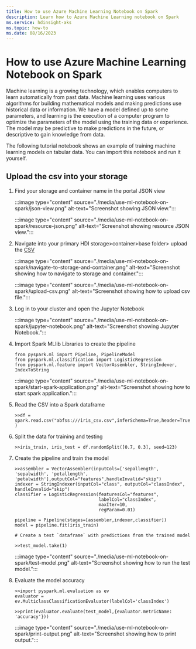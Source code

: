 ```yaml
---
title: How to use Azure Machine Learning Notebook on Spark
description: Learn how to Azure Machine Learning notebook on Spark
ms.service: hdinsight-aks
ms.topic: how-to
ms.date: 08/16/2023
---
```


# How to use Azure Machine Learning Notebook on Spark

Machine learning is a growing technology, which enables computers to learn automatically from past data. Machine learning uses various algorithms for building mathematical models and making predictions use historical data or information. We have a model defined up to some parameters, and learning is the execution of a computer program to optimize the parameters of the model using the training data or experience. The model may be predictive to make predictions in the future, or descriptive to gain knowledge from data.

The following tutorial notebook shows an example of training machine learning models on tabular data. You can import this notebook and run it yourself.

## Upload the csv into your storage

1. Find your storage and container name in the portal JSON view

   :::image type="content" source="./media/use-ml-notebook-on-spark/json-view.png" alt-text="Screenshot showing JSON view.":::
   
   :::image type="content" source="./media/use-ml-notebook-on-spark/resource-json.png" alt-text="Screenshot showing resource JSON view.":::
        
1. Navigate into your primary HDI storage>container>base folder> upload the [CSV](https://github.com/Azure-Samples/hdinsight-aks/blob/main/spark/iris_csv.csv)

    :::image type="content" source="./media/use-ml-notebook-on-spark/navigate-to-storage-and-container.png" alt-text="Screenshot showing how to navigate to storage and container.":::

    :::image type="content" source="./media/use-ml-notebook-on-spark/upload-csv.png" alt-text="Screenshot showing how to upload csv file.":::
    
1. Log in to your cluster and open the Jupyter Notebook 

    :::image type="content" source="./media/use-ml-notebook-on-spark/jupyter-notebook.png" alt-text="Screenshot showing Jupyter Notebook.":::

1. Import Spark MLlib Libraries to create the pipeline
    ```>>import pyspark
    from pyspark.ml import Pipeline, PipelineModel
    from pyspark.ml.classification import LogisticRegression
    from pyspark.ml.feature import VectorAssembler, StringIndexer, IndexToString
    ```
    :::image type="content" source="./media/use-ml-notebook-on-spark/start-spark-application.png" alt-text="Screenshot showing how to start spark application.":::


1. Read the CSV into a Spark dataframe

    `>>df = spark.read.csv("abfss:///iris_csv.csv",inferSchema=True,header=True)`
1. Split the data for training and testing

    `>>iris_train, iris_test = df.randomSplit([0.7, 0.3], seed=123)`

1. Create the pipeline and train the model

    ```
    >>assembler = VectorAssembler(inputCols=['sepallength', 'sepalwidth', 'petallength', 'petalwidth'],outputCol="features",handleInvalid="skip")
    indexer = StringIndexer(inputCol="class", outputCol="classIndex", handleInvalid="skip")
    classifier = LogisticRegression(featuresCol="features",
                                    labelCol="classIndex",
                                    maxIter=10,
                                    regParam=0.01)
    
    pipeline = Pipeline(stages=[assembler,indexer,classifier])
    model = pipeline.fit(iris_train)
    
    # Create a test `dataframe` with predictions from the trained model
    
    >>test_model.take(1)
    ```

    :::image type="content" source="./media/use-ml-notebook-on-spark/test-model.png" alt-text="Screenshot showing how to run the test model.":::

1. Evaluate the model accuracy

    ```
    >>import pyspark.ml.evaluation as ev
    evaluator = ev.MulticlassClassificationEvaluator(labelCol='classIndex')

    >>print(evaluator.evaluate(test_model,{evaluator.metricName: 'accuracy'}))
    ```
    :::image type="content" source="./media/use-ml-notebook-on-spark/print-output.png" alt-text="Screenshot showing how to print output.":::

